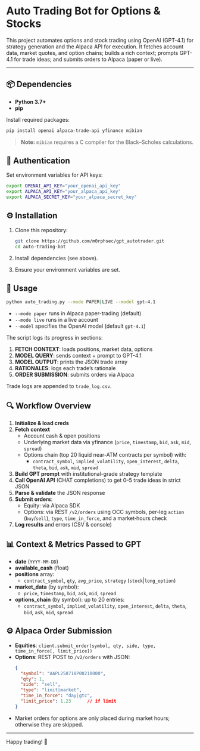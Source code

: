 # Auto Trading Bot for Options & Stocks

This project automates options and stock trading using OpenAI (GPT-4.1) for strategy generation and the Alpaca API for execution. It fetches account data, market quotes, and option chains; builds a rich context; prompts GPT-4.1 for trade ideas; and submits orders to Alpaca (paper or live).

---

## 📦 Dependencies

- **Python 3.7+**
- **pip**

Install required packages:

```bash
pip install openai alpaca-trade-api yfinance mibian
```

> **Note:** `mibian` requires a C compiler for the Black–Scholes calculations.

## 🔑 Authentication

Set environment variables for API keys:

```bash
export OPENAI_API_KEY="your_openai_api_key"
export ALPACA_API_KEY="your_alpaca_api_key"
export ALPACA_SECRET_KEY="your_alpaca_secret_key"
```

## ⚙️ Installation

1. Clone this repository:
   ```bash
   git clone https://github.com/m0rphsec/gpt_autotrader.git
   cd auto-trading-bot
   ```
   
2. Install dependencies (see above).
3. Ensure your environment variables are set.

## 🚀 Usage

```bash
python auto_trading.py --mode PAPER|LIVE --model gpt-4.1
````

- `--mode paper` runs in Alpaca paper-trading (default)
- `--mode live` runs in a live account
- `--model` specifies the OpenAI model (default `gpt-4.1`)

The script logs its progress in sections:

1. **FETCH CONTEXT**: loads positions, market data, options
2. **MODEL QUERY**: sends context + prompt to GPT-4.1
3. **MODEL OUTPUT**: prints the JSON trade array
4. **RATIONALES**: logs each trade’s rationale
5. **ORDER SUBMISSION**: submits orders via Alpaca

Trade logs are appended to `trade_log.csv`.

## 🔍 Workflow Overview

1. **Initialize & load creds**
2. **Fetch context**
   - Account cash & open positions
   - Underlying market data via yfinance (`price`, `timestamp`, `bid`, `ask`, `mid`, `spread`)
   - Options chain (top 20 liquid near-ATM contracts per symbol) with:
     - `contract_symbol`, `implied_volatility`, `open_interest`, `delta`, `theta`, `bid`, `ask`, `mid`, `spread`
3. **Build GPT prompt** with institutional-grade strategy template
4. **Call OpenAI API** (CHAT completions) to get 0–5 trade ideas in strict JSON
5. **Parse & validate** the JSON response
6. **Submit orders**:
   - Equity: via Alpaca SDK
   - Options: via REST `/v2/orders` using OCC symbols, per-leg `action` (`buy`/`sell`), `type`, `time_in_force`, and a market‑hours check
7. **Log results** and errors (CSV & console)

## 📊 Context & Metrics Passed to GPT

- **date** (`YYYY-MM-DD`)
- **available\_cash** (float)
- **positions** array:
  - `contract_symbol`, `qty`, `avg_price`, `strategy` (`stock`|`long_option`)
- **market\_data** (by symbol):
  - `price`, `timestamp`, `bid`, `ask`, `mid`, `spread`
- **options\_chain** (by symbol): up to 20 entries:
  - `contract_symbol`, `implied_volatility`, `open_interest`, `delta`, `theta`, `bid`, `ask`, `mid`, `spread`

## ⚙️ Alpaca Order Submission

- **Equities**: `client.submit_order(symbol, qty, side, type, time_in_force[, limit_price])`
- **Options**: REST POST to `/v2/orders` with JSON:
  ```json
  {
    "symbol": "AAPL250718P00210000",
    "qty": 1,
    "side": "sell",
    "type": "limit|market",
    "time_in_force": "day|gtc",
    "limit_price": 1.23      // if limit
  }
  ```
- Market orders for options are only placed during market hours; otherwise they are skipped.

---

Happy trading! 🚀

